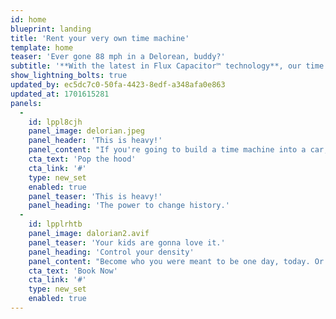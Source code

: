```yaml
---
id: home
blueprint: landing
title: 'Rent your very own time machine'
template: home
teaser: 'Ever gone 88 mph in a Delorean, buddy?'
subtitle: '**With the latest in Flux Capacitor™ technology**, our time machines will get you when you want to be in no time at all.'
show_lightning_bolts: true
updated_by: ec5dc7c0-50fa-4423-8edf-a348afa0e863
updated_at: 1701615281
panels:
  -
    id: lppl8cjh
    panel_image: delorian.jpeg
    panel_header: 'This is heavy!'
    panel_content: "If you're going to build a time machine into a car, why not do it with some style?"
    cta_text: 'Pop the hood'
    cta_link: '#'
    type: new_set
    enabled: true
    panel_teaser: 'This is heavy!'
    panel_heading: 'The power to change history.'
  -
    id: lpplrhtb
    panel_image: dalorian2.avif
    panel_teaser: 'Your kids are gonna love it.'
    panel_heading: 'Control your density'
    panel_content: "Become who you were meant to be one day, today. Or relive yesterday. It's up to you."
    cta_text: 'Book Now'
    cta_link: '#'
    type: new_set
    enabled: true
---
```

